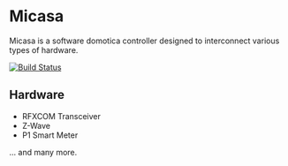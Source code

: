 # Micasa

Micasa is a software domotica controller designed to interconnect various types of hardware.

[![Build Status](https://travis-ci.org/bobkersten/micasa.svg?branch=master)](https://travis-ci.org/bobkersten/micasa)

## Hardware

- RFXCOM Transceiver
- Z-Wave
- P1 Smart Meter

... and many more.
